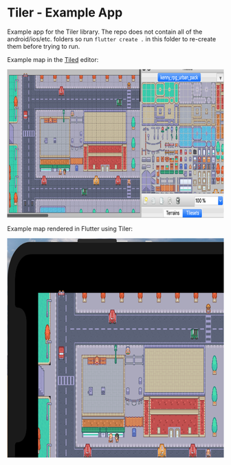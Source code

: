 # Tiler - Example App

Example app for the Tiler library. The repo does not contain all of the android/ios/etc. folders so run `flutter create .` in this folder to re-create them before trying to run.

Example map in the [Tiled](https://www.mapeditor.org/) editor:

<img src="https://github.com/DanTup/tiler/raw/master/doc/screenshots/simple_example_tiled.png" width="795" height="345" />

Example map rendered in Flutter using Tiler:

<img src="https://github.com/DanTup/tiler/raw/master/doc/screenshots/simple_example.png" width="840" height="510" />

